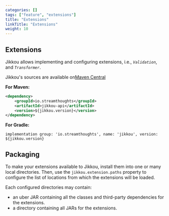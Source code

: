 ```yaml
---
categories: []
tags: ["feature", "extensions"] 
title: "Extensions"
linkTitle: "Extensions"
weight: 10
---
```


## Extensions

Jikkou allows implementing and configuring extensions, i.e., _`Validation`_, and _`Transformer`_.

Jikkou's sources are available on[Maven Central]( https://mvnrepository.com/artifact/io.streamthoughts/jikkou)

**For Maven:**

```xml
<dependency>
    <groupId>io.streamthoughts</groupId>
    <artifactId>jikkou-api</artifactId>
    <version>${jikkou.version}</version>
</dependency>
```

**For Gradle:**
```text
implementation group: 'io.streamthoughts', name: 'jikkou', version: ${jikkou.version}
```

## Packaging

To make your extensions available to Jikkou, install them into one or many local directories.
Then, use the `jikkou.extension.paths` property to configure the list of locations from which the extensions will be loaded.

Each configured directories may contain:

* an uber JAR containing all the classes and third-party dependencies for the extensions.
* a directory containing all JARs for the extensions.
